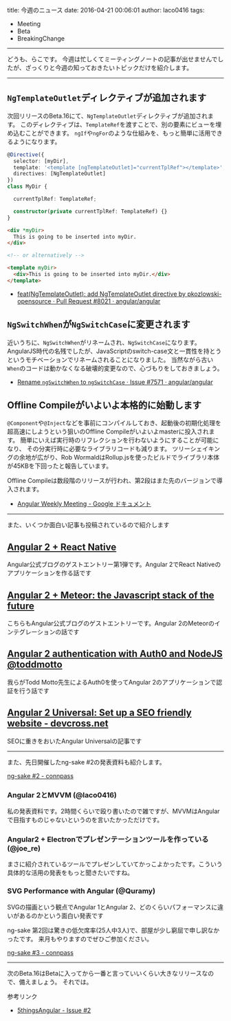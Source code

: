 title: 今週のニュース
date: 2016-04-21 00:06:01
author: laco0416
tags:
- Meeting
- Beta
- BreakingChange

---

どうも、らこです。
今週は忙しくてミーティングノートの記事が出せませんでしたが、ざっくりと今週の知っておきたいトピックだけを紹介します。

----

## `NgTemplateOutlet`ディレクティブが追加されます

次回リリースのBeta.16にて、`NgTemplateOutlet`ディレクティブが追加されます。
このディレクティブは、`TemplateRef`を渡すことで、別の要素にビューを埋め込むことができます。
`ngIf`や`ngFor`のような仕組みを、もっと簡単に活用できるようになります。

```ts
@Directive({
  selector: [myDir],
  template: '<template [ngTemplateOutlet]="currentTplRef"></template>',
  directives: [NgTemplateOutlet]
})
class MyDir {

  currentTplRef: TemplateRef;

  constructor(private currentTplRef: TemplateRef) {}
}
```

```html
<div *myDir>
  This is going to be inserted into myDir.
</div>

<!-- or alternatively -->

<template myDir>
  <div>This is going to be inserted into myDir.</div>
</template>
```

- [feat(NgTemplateOutlet): add NgTemplateOutlet directive by pkozlowski-opensource · Pull Request #8021 · angular/angular](https://github.com/angular/angular/pull/8021)

## `NgSwitchWhen`が`NgSwitchCase`に変更されます
近いうちに、`NgSwitchWhen`がリネームされ、`NgSwitchCase`になります。
AngularJS時代の名残でしたが、JavaScriptのswitch-case文と一貫性を持とうというモチベーションでリネームされることになりました。
当然ながら古い`When`のコードは動かなくなる破壊的変更なので、心づもりをしておきましょう。

- [Rename `ngSwitchWhen` to `ngSwitchCase` · Issue #7571 · angular/angular](https://github.com/angular/angular/issues/7571)

## Offline Compileがいよいよ本格的に始動します
`@Component`や`@Inject`などを事前にコンパイルしておき、起動後の初期化処理を超高速にしようという狙いのOffline Compileがいよいよmasterに投入されます。
簡単にいえば実行時のリフレクションを行わないようにすることが可能になり、
その分実行時に必要なライブラリコードも減ります。
ツリーシェイキングの余地が広がり、Rob WormaldはRollup.jsを使ったビルドでライブラリ本体が45KBを下回ったと報告しています。

Offline Compileは数段階のリリースが行われ、第2段はまた先のバージョンで導入されます。

- [Angular Weekly Meeting - Google ドキュメント](https://docs.google.com/document/d/150lerb1LmNLuau_a_EznPV1I1UHMTbEl61t4hZ7ZpS0/edit#heading=h.dzhz5dcmfn1g)

----

また、いくつか面白い記事も投稿されているので紹介します

## [Angular 2 + React Native](http://angularjs.blogspot.jp/2016/04/angular-2-react-native.html?m=1)
Angular公式ブログのゲストエントリー第1弾です。Angular 2でReact Nativeのアプリケーションを作る話です

## [Angular 2 + Meteor: the Javascript stack of the future](http://angularjs.blogspot.jp/2016/04/please-welcome-our-friend-uri.html)
こちらもAngular公式ブログのゲストエントリーです。Angular 2のMeteorのインテグレーションの話です

## [Angular 2 authentication with Auth0 and NodeJS @toddmotto](https://toddmotto.com/angular-2-authentication)
我らがTodd Motto先生によるAuth0を使ってAngular 2のアプリケーションで認証を行う話です

## [Angular 2 Universal: Set up a SEO friendly website - devcross.net](http://blog.devcross.net/2016/04/17/angular-2-universal-seo-friendly-website/)
SEOに重きをおいたAngular Universalの記事です

----

また、先日開催したng-sake #2の発表資料も紹介します。

[ng-sake #2 - connpass](http://ng-sake.connpass.com/event/29591/)


### Angular 2とMVVM (@laco0416)

<script async class="speakerdeck-embed" data-id="bc5fe15adeea4ce2bb35606f4694f183" data-ratio="1.77777777777778" src="//speakerdeck.com/assets/embed.js"></script>

私の発表資料です。2時間くらいで殴り書いたので雑ですが、MVVMはAngularで目指すものじゃないというのを言いたかっただけです。

### Angular2 + Electronでプレゼンテーションツールを作っている (@joe_re)

<script async class="speakerdeck-embed" data-id="fc65518f927d4c33b230e110f7b399f9" data-ratio="1.41241379310345" src="//speakerdeck.com/assets/embed.js"></script>

まさに紹介されているツールでプレゼンしていてかっこよかったです。こういう具体的な活用の発表をもっと聞きたいですね。

### SVG Performance with Angular (@Quramy)

<script async class="speakerdeck-embed" data-id="ebf71e74bdf7481daf3b16f4545d285c" data-ratio="1.33333333333333" src="//speakerdeck.com/assets/embed.js"></script>

SVGの描画という観点でAngular 1とAngular 2、どのくらいパフォーマンスに違いがあるのかという面白い発表です



ng-sake 第2回は驚きの低欠席率(25人中3人)で、部屋が少し窮屈で申し訳なかったです。
来月もやりますのでぜひご参加ください。

[ng-sake #3 - connpass](http://ng-sake.connpass.com/event/30746/)

----

次のBeta.16はBetaに入ってから一番と言っていいくらい大きなリリースなので、備えましょう。
それでは。


参考リンク

- [5thingsAngular - Issue #2](http://5thingsangular.github.io/2016/04/18/issue-2.html)
